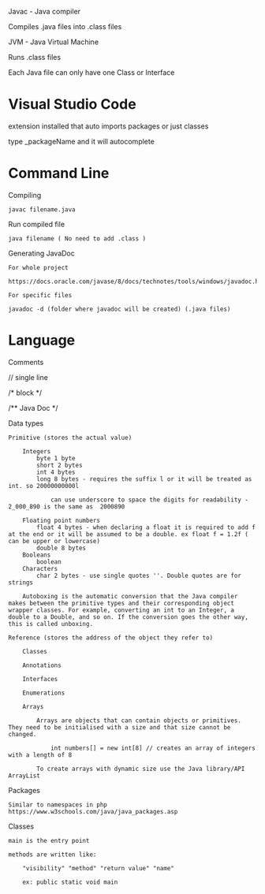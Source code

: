 Javac - Java compiler

Compiles .java files into .class files 

JVM - Java Virtual Machine

Runs .class files

Each Java file can only have one Class or Interface

# Visual Studio Code

extension installed that auto imports packages or just classes

type _packageName and it will autocomplete

# Command Line

Compiling

    javac filename.java

Run compiled file

    java filename ( No need to add .class )

Generating JavaDoc

    For whole project

    https://docs.oracle.com/javase/8/docs/technotes/tools/windows/javadoc.html#CHDJBGFC

    For specific files

    javadoc -d (folder where javadoc will be created) (.java files)


# Language

Comments

// single line

/* block */

/** Java Doc */


Data types

    Primitive (stores the actual value)

        Integers
            byte 1 byte
            short 2 bytes
            int 4 bytes
            long 8 bytes - requires the suffix l or it will be treated as int. so 20000000000l 

                can use underscore to space the digits for readability - 2_000_890 is the same as  2000890

        Floating point numbers
            float 4 bytes - when declaring a float it is required to add f at the end or it will be assumed to be a double. ex float f = 1.2f ( can be upper or lowercase)
            double 8 bytes
        Booleans
            boolean
        Characters
            char 2 bytes - use single quotes ''. Double quotes are for strings

        Autoboxing is the automatic conversion that the Java compiler makes between the primitive types and their corresponding object wrapper classes. For example, converting an int to an Integer, a double to a Double, and so on. If the conversion goes the other way, this is called unboxing.

    Reference (stores the address of the object they refer to)

        Classes
        
        Annotations
        
        Interfaces
        
        Enumerations
        
        Arrays

            Arrays are objects that can contain objects or primitives. They need to be initialised with a size and that size cannot be changed.

                int numbers[] = new int[8] // creates an array of integers with a length of 8

            To create arrays with dynamic size use the Java library/API ArrayList  
Packages

    Similar to namespaces in php
    https://www.w3schools.com/java/java_packages.asp

Classes

    main is the entry point

    methods are written like:

        "visibility" "method" "return value" "name"

        ex: public static void main

